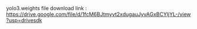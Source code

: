 yolo3.weights file download link :
https://drive.google.com/file/d/1fcM6BJtmyvt2xdugauJyvAGxBCYljYL-/view?usp=drivesdk
